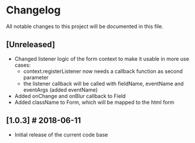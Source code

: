 # Changelog
All notable changes to this project will be documented in this file.

## [Unreleased]
- Changed listener logic of the form context to make it usable in more use cases:
  - context.registerListener now needs a callback function as second parameter
  - the listener callback will be called with fieldName, eventName and eventArgs (added eventName)
- Added onChange and onBlur callback to Field
- Added className to Form, which will be mapped to the html form

## [1.0.3] # 2018-06-11
- Initial release of the current code base
